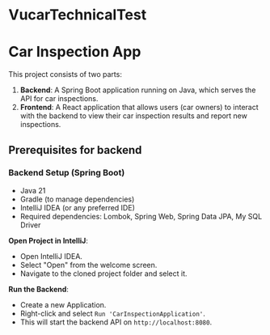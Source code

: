 # VucarTechnicalTest

# Car Inspection App

This project consists of two parts:
1. **Backend**: A Spring Boot application running on Java, which serves the API for car inspections.
2. **Frontend**: A React application that allows users (car owners) to interact with the backend to view their car inspection results and report new inspections.

## Prerequisites for backend 

### Backend Setup (Spring Boot)
- Java 21
- Gradle (to manage dependencies)
- IntelliJ IDEA (or any preferred IDE)
- Required dependencies: Lombok, Spring Web, Spring Data JPA, My SQL Driver 

**Open Project in IntelliJ**:
   - Open IntelliJ IDEA.
   - Select "Open" from the welcome screen.
   - Navigate to the cloned project folder and select it.

**Run the Backend**:
   - Create a new Application.
   - Right-click and select `Run 'CarInspectionApplication'`.
   - This will start the backend API on `http://localhost:8080`.
